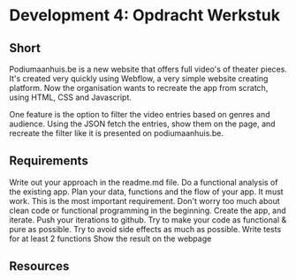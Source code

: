 # Development 4: Opdracht Werkstuk

## Short
Podiumaanhuis.be is a new website that offers full video's of theater pieces. It's created very quickly using Webflow, a  very simple website creating platform. Now the organisation wants to recreate the app from scratch, using HTML, CSS and Javascript.

One feature is the option to filter the video entries based on genres and audience. Using the JSON fetch the entries, show them on the page, and recreate the filter like it is presented on podiumaanhuis.be.

## Requirements

Write out your approach in the readme.md file. Do a functional analysis of the existing app. Plan your data, functions and the flow of your app.
It must work. This is the most important requirement. Don't worry too much about clean code or functional programming in the beginning. Create the app, and iterate.
Push your iterations to github.
Try to make your code as functional & pure as possible.
Try to avoid side effects as much as possible.
Write tests for at least 2 functions
Show the result on the webpage

## Resources
[podiumaanhuis.be]: https://www.podiumaanhuis.be/
[Starter code]: https://github.com/pmcp/ehbdev4werkstuk


 